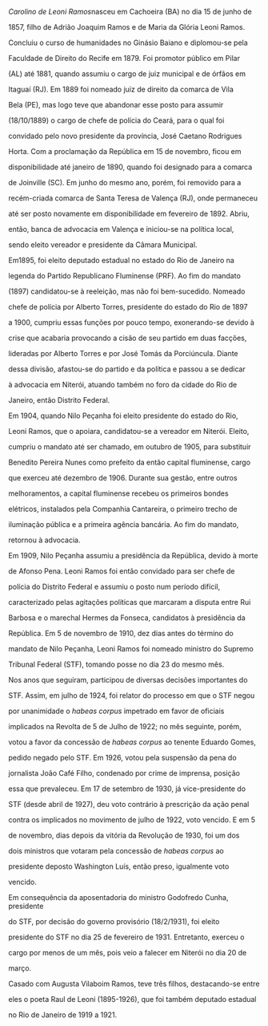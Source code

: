 

*Carolino de Leoni Ramos*nasceu em Cachoeira (BA) no dia 15 de junho de

1857, filho de Adrião Joaquim Ramos e de Maria da Glória Leoni Ramos.



Concluiu o curso de humanidades no Ginásio Baiano e diplomou-se pela

Faculdade de Direito do Recife em 1879. Foi promotor público em Pilar

(AL) até 1881, quando assumiu o cargo de juiz municipal e de órfãos em

Itaguaí (RJ). Em 1889 foi nomeado juiz de direito da comarca de Vila

Bela (PE), mas logo teve que abandonar esse posto para assumir

(18/10/1889) o cargo de chefe de polícia do Ceará, para o qual foi

convidado pelo novo presidente da província, José Caetano Rodrigues

Horta. Com a proclamação da República em 15 de novembro, ficou em

disponibilidade até janeiro de 1890, quando foi designado para a comarca

de Joinville (SC). Em junho do mesmo ano, porém, foi removido para a

recém-criada comarca de Santa Teresa de Valença (RJ), onde permaneceu

até ser posto novamente em disponibilidade em fevereiro de 1892. Abriu,

então, banca de advocacia em Valença e iniciou-se na política local,

sendo eleito vereador e presidente da Câmara Municipal.



Em1895, foi eleito deputado estadual no estado do Rio de Janeiro na

legenda do Partido Republicano Fluminense (PRF). Ao fim do mandato

(1897) candidatou-se à reeleição, mas não foi bem-sucedido. Nomeado

chefe de polícia por Alberto Torres, presidente do estado do Rio de 1897

a 1900, cumpriu essas funções por pouco tempo, exonerando-se devido à

crise que acabaria provocando a cisão de seu partido em duas facções,

lideradas por Alberto Torres e por José Tomás da Porciúncula. Diante

dessa divisão, afastou-se do partido e da política e passou a se dedicar

à advocacia em Niterói, atuando também no foro da cidade do Rio de

Janeiro, então Distrito Federal.



Em 1904, quando Nilo Peçanha foi eleito presidente do estado do Rio,

Leoni Ramos, que o apoiara, candidatou-se a vereador em Niterói. Eleito,

cumpriu o mandato até ser chamado, em outubro de 1905, para substituir

Benedito Pereira Nunes como prefeito da então capital fluminense, cargo

que exerceu até dezembro de 1906. Durante sua gestão, entre outros

melhoramentos, a capital fluminense recebeu os primeiros bondes

elétricos, instalados pela Companhia Cantareira, o primeiro trecho de

iluminação pública e a primeira agência bancária. Ao fim do mandato,

retornou à advocacia.



Em 1909, Nilo Peçanha assumiu a presidência da República, devido à morte

de Afonso Pena. Leoni Ramos foi então convidado para ser chefe de

polícia do Distrito Federal e assumiu o posto num período difícil,

caracterizado pelas agitações políticas que marcaram a disputa entre Rui

Barbosa e o marechal Hermes da Fonseca, candidatos à presidência da

República. Em 5 de novembro de 1910, dez dias antes do término do

mandato de Nilo Peçanha, Leoni Ramos foi nomeado ministro do Supremo

Tribunal Federal (STF), tomando posse no dia 23 do mesmo mês.



Nos anos que seguiram, participou de diversas decisões importantes do

STF. Assim, em julho de 1924, foi relator do processo em que o STF negou

por unanimidade o *habeas* *corpus* impetrado em favor de oficiais

implicados na Revolta de 5 de Julho de 1922; no mês seguinte, porém,

votou a favor da concessão de *habeas corpus* ao tenente Eduardo Gomes,

pedido negado pelo STF. Em 1926, votou pela suspensão da pena do

jornalista João Café Filho, condenado por crime de imprensa, posição

essa que prevaleceu. Em 17 de setembro de 1930, já vice-presidente do

STF (desde abril de 1927), deu voto contrário à prescrição da ação penal

contra os implicados no movimento de julho de 1922, voto vencido. E em 5

de novembro, dias depois da vitória da Revolução de 1930, foi um dos

dois ministros que votaram pela concessão de *habeas corpus* ao

presidente deposto Washington Luís, então preso, igualmente voto

vencido.



Em consequência da aposentadoria do ministro Godofredo Cunha, presidente

do STF, por decisão do governo provisório (18/2/1931), foi eleito

presidente do STF no dia 25 de fevereiro de 1931. Entretanto, exerceu o

cargo por menos de um mês, pois veio a falecer em Niterói no dia 20 de

março.



Casado com Augusta Vilaboim Ramos, teve três filhos, destacando-se entre

eles o poeta Raul de Leoni (1895-1926), que foi também deputado estadual

no Rio de Janeiro de 1919 a 1921.



